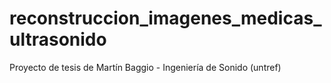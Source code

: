 # reconstruccion_imagenes_medicas_ultrasonido
Proyecto de tesis de Martín Baggio - Ingeniería de Sonido (untref)
